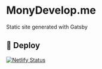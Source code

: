 # MonyDevelop.me

Static site generated with Gatsby


## 🚀 Deploy
[![Netlify Status](https://api.netlify.com/api/v1/badges/b6b69160-b0e1-4c32-a473-599a19f26c3c/deploy-status)](https://app.netlify.com/sites/monydevelop-me/deploys)
